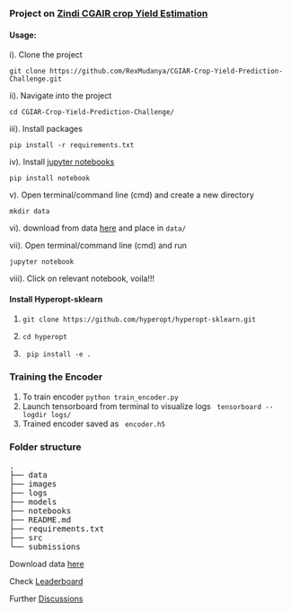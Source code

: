 ### Project on [Zindi CGAIR crop Yield Estimation](https://zindi.africa/competitions/cgiar-crop-yield-prediction-challenge)

#### Usage:

i). Clone the project

```commandline
git clone https://github.com/RexMudanya/CGIAR-Crop-Yield-Prediction-Challenge.git
```

ii). Navigate into the project 
```commandline
cd CGIAR-Crop-Yield-Prediction-Challenge/
```


iii). Install packages

```commandline
pip install -r requirements.txt
```

iv). Install [jupyter notebooks](https://jupyter.org/install)

```commandline
pip install notebook
```

v). Open terminal/command line (cmd) and create a new directory

```commandline
mkdir data
```

vi). download from data [here](https://zindi.africa/competitions/cgiar-crop-yield-prediction-challenge/data) and place in `data/`

vii). Open terminal/command line (cmd) and run 

```commandline
jupyter notebook
```

viii). Click on relevant notebook, voila!!!

#### Install Hyperopt-sklearn

1. ```commandline 
   git clone https://github.com/hyperopt/hyperopt-sklearn.git
   ```
1. ```commandline 
   cd hyperopt
   ```
1. ```commandline
    pip install -e .
   ```


### Training the Encoder

1. To train encoder `` python train_encoder.py ``
1. Launch tensorboard from terminal to visualize logs `` tensorboard --logdir logs/``
1. Trained encoder saved as `` encoder.h5``

### Folder structure

<pre>
.
├── data
├── images
├── logs
├── models
├── notebooks
├── README.md
├── requirements.txt
├── src
└── submissions
</pre>

Download data [here](https://zindi.africa/competitions/cgiar-crop-yield-prediction-challenge/data)

Check [Leaderboard](https://zindi.africa/competitions/cgiar-crop-yield-prediction-challenge/leaderboard)

Further [Discussions](https://zindi.africa/competitions/cgiar-crop-yield-prediction-challenge/leaderboard)
